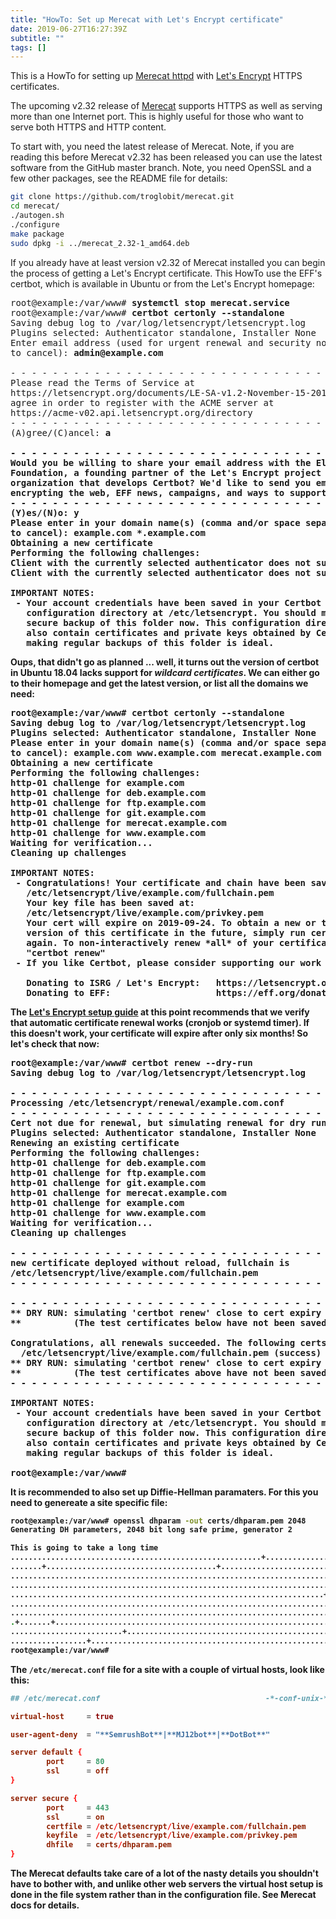 ```yaml
---
title: "HowTo: Set up Merecat with Let's Encrypt certificate"
date: 2019-06-27T16:27:39Z
subtitle: ""
tags: []
---
```


This is a HowTo for setting up [Merecat httpd][merecat] with [Let's
Encrypt](https://letsencrypt.org/) HTTPS certificates.

The upcoming v2.32 release of [Merecat][merecat] supports HTTPS as well
as serving more than one Internet port.  This is highly useful for those
who want to serve both HTTPS and HTTP content.

To start with, you need the latest release of Merecat.  Note, if you are
reading this before Merecat v2.32 has been released you can use the
latest software from the GitHub master branch.  Note, you need OpenSSL
and a few other packages, see the README file for details:

```sh
git clone https://github.com/troglobit/merecat.git
cd merecat/
./autogen.sh
./configure
make package
sudo dpkg -i ../merecat_2.32-1_amd64.deb
```

If you already have at least version v2.32 of Merecat installed you can
begin the process of getting a Let's Encrypt certificate.  This HowTo
use the EFF's certbot, which is available in Ubuntu or from the Let's
Encrypt homepage:

<pre>
root@example:/var/www# <b>systemctl stop merecat.service</b>
root@example:/var/www# <b>certbot certonly --standalone</b>
Saving debug log to /var/log/letsencrypt/letsencrypt.log
Plugins selected: Authenticator standalone, Installer None
Enter email address (used for urgent renewal and security notices)  (Enter 'c'
to cancel): <b>admin@example.com</b>

- - - - - - - - - - - - - - - - - - - - - - - - - - - - - - - - - - - - - - - -
Please read the Terms of Service at
https://letsencrypt.org/documents/LE-SA-v1.2-November-15-2017.pdf. You must
agree in order to register with the ACME server at
https://acme-v02.api.letsencrypt.org/directory
- - - - - - - - - - - - - - - - - - - - - - - - - - - - - - - - - - - - - - - -
(A)gree/(C)ancel: <b>a<b/>

- - - - - - - - - - - - - - - - - - - - - - - - - - - - - - - - - - - - - - - -
Would you be willing to share your email address with the Electronic Frontier
Foundation, a founding partner of the Let's Encrypt project and the non-profit
organization that develops Certbot? We'd like to send you email about our work
encrypting the web, EFF news, campaigns, and ways to support digital freedom.
- - - - - - - - - - - - - - - - - - - - - - - - - - - - - - - - - - - - - - - -
(Y)es/(N)o: <b>y</b>
Please enter in your domain name(s) (comma and/or space separated)  (Enter 'c'
to cancel): example.com *.example.com
Obtaining a new certificate
Performing the following challenges:
Client with the currently selected authenticator does not support any combination of challenges that will satisfy the CA. You may need to use an authenticator plugin that can do challenges over DNS.
Client with the currently selected authenticator does not support any combination of challenges that will satisfy the CA. You may need to use an authenticator plugin that can do challenges over DNS.

IMPORTANT NOTES:
 - Your account credentials have been saved in your Certbot
   configuration directory at /etc/letsencrypt. You should make a
   secure backup of this folder now. This configuration directory will
   also contain certificates and private keys obtained by Certbot so
   making regular backups of this folder is ideal.
</pre>

Oups, that didn't go as planned ... well, it turns out the version of
certbot in Ubuntu 18.04 lacks support for *wildcard certificates*.  We
can either go to their homepage and get the latest version, or list all
the domains we need:

<pre>
root@example:/var/www# <b>certbot certonly --standalone</b>
Saving debug log to /var/log/letsencrypt/letsencrypt.log
Plugins selected: Authenticator standalone, Installer None
Please enter in your domain name(s) (comma and/or space separated)  (Enter 'c'
to cancel): <b>example.com www.example.com merecat.example.com git.example.com ftp.example.com deb.example.com</b>
Obtaining a new certificate
Performing the following challenges:
http-01 challenge for example.com
http-01 challenge for deb.example.com
http-01 challenge for ftp.example.com
http-01 challenge for git.example.com
http-01 challenge for merecat.example.com
http-01 challenge for www.example.com
Waiting for verification...
Cleaning up challenges

IMPORTANT NOTES:
 - Congratulations! Your certificate and chain have been saved at:
   /etc/letsencrypt/live/example.com/fullchain.pem
   Your key file has been saved at:
   /etc/letsencrypt/live/example.com/privkey.pem
   Your cert will expire on 2019-09-24. To obtain a new or tweaked
   version of this certificate in the future, simply run certbot
   again. To non-interactively renew *all* of your certificates, run
   "certbot renew"
 - If you like Certbot, please consider supporting our work by:

   Donating to ISRG / Let's Encrypt:   https://letsencrypt.org/donate
   Donating to EFF:                    https://eff.org/donate-le
</pre>

The [Let's Encrypt setup guide][letsguide] at this point recommends that
we verify that automatic certificate renewal works (cronjob or systemd
timer).  If this doesn't work, your certificate will expire after only
six months!  So let's check that now:

<pre>
root@example:/var/www# <b>certbot renew --dry-run</b>
Saving debug log to /var/log/letsencrypt/letsencrypt.log

- - - - - - - - - - - - - - - - - - - - - - - - - - - - - - - - - - - - - - - -
Processing /etc/letsencrypt/renewal/example.com.conf
- - - - - - - - - - - - - - - - - - - - - - - - - - - - - - - - - - - - - - - -
Cert not due for renewal, but simulating renewal for dry run
Plugins selected: Authenticator standalone, Installer None
Renewing an existing certificate
Performing the following challenges:
http-01 challenge for deb.example.com
http-01 challenge for ftp.example.com
http-01 challenge for git.example.com
http-01 challenge for merecat.example.com
http-01 challenge for example.com
http-01 challenge for www.example.com
Waiting for verification...
Cleaning up challenges

- - - - - - - - - - - - - - - - - - - - - - - - - - - - - - - - - - - - - - - -
new certificate deployed without reload, fullchain is
/etc/letsencrypt/live/example.com/fullchain.pem
- - - - - - - - - - - - - - - - - - - - - - - - - - - - - - - - - - - - - - - -

- - - - - - - - - - - - - - - - - - - - - - - - - - - - - - - - - - - - - - - -
** DRY RUN: simulating 'certbot renew' close to cert expiry
**          (The test certificates below have not been saved.)

Congratulations, all renewals succeeded. The following certs have been renewed:
  /etc/letsencrypt/live/example.com/fullchain.pem (success)
** DRY RUN: simulating 'certbot renew' close to cert expiry
**          (The test certificates above have not been saved.)
- - - - - - - - - - - - - - - - - - - - - - - - - - - - - - - - - - - - - - - -

IMPORTANT NOTES:
 - Your account credentials have been saved in your Certbot
   configuration directory at /etc/letsencrypt. You should make a
   secure backup of this folder now. This configuration directory will
   also contain certificates and private keys obtained by Certbot so
   making regular backups of this folder is ideal.

root@example:/var/www#
</pre>

It is recommended to also set up Diffie-Hellman paramaters.  For this
you need to genereate a site specific file:

```sh
root@example:/var/www# openssl dhparam -out certs/dhparam.pem 2048
Generating DH parameters, 2048 bit long safe prime, generator 2

This is going to take a long time
........................................................+.........................................................................
.......+......................................+...................................................................................
.............................................................................................+....................................
..................................................................................................................................
......................................................................+...........................................................
............................................................................................................................+.....
..................................................................................................................................
.+.......+........................................................................................................................
.........................+........................................................................................................
.................+.............................................................++*++*++*++*
root@example:/var/www#
```

The `/etc/merecat.conf` file for a site with a couple of virtual hosts,
look like this:

```conf
## /etc/merecat.conf                                     -*-conf-unix-*-

virtual-host     = true

user-agent-deny  = "**SemrushBot**|**MJ12bot**|**DotBot**"

server default {
        port     = 80
        ssl      = off
}

server secure {
        port     = 443
        ssl      = on
        certfile = /etc/letsencrypt/live/example.com/fullchain.pem
        keyfile  = /etc/letsencrypt/live/example.com/privkey.pem
        dhfile   = certs/dhparam.pem
}
```

The Merecat defaults take care of a lot of the nasty details you
shouldn't have to bother with, and unlike other web servers the
virtual host setup is done in the file system rather than in the
configuration file.  See Merecat docs for details.

[merecat]: https://merecat.troglobit.com
[letsguide]: https://certbot.eff.org/lets-encrypt/ubuntubionic-other
